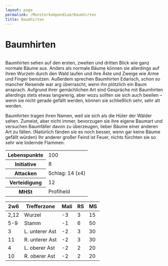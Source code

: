 ```yaml
---
layout: page
permalink: /Monsterkompendium/Baumhirten
title: Baumhirten
---
```


# Baumhirten

<img alt="" src="{{ site.baseurl }}/assets/images/monster/baumhirte.jpg"/>

Baumhirten sehen auf den ersten, zweiten und dritten Blick wie ganz normale Bäume aus. Anders als normale Bäume können sie allerdings auf ihren Wurzeln durch den Wald laufen und ihre Äste und Zweige wie Arme und Finger benutzen. Außerdem sprechen Baumhirten Edarisch, schon so mancher Reisende war arg überrascht, wenn ihn plötzlich ein Baum ansprach. Aufgrund ihrer gemächlichen Art sind Gespräche mit Baumhirten allerdings stets etwas langwierig, aber wozu sollten sie sich auch beeilen &ndash; wenn sie nicht gerade gefällt werden, können sie schließlich sehr, sehr alt werden.

Baumhirten tragen ihren Namen, weil sie sich als die Hüter der Wälder sehen. Zumeist, aber nicht immer, bevorzugen sie ihre eigene Baumart und versuchen Baumfäller davon zu überzeugen, lieber Bäume einer anderen Art zu fällen. (Natürlich fänden sie es noch besser, wenn gar keine Bäume gefällt würden) Ihr anderer großer Feind ist Feuer, nichts fürchten sie so sehr wie lodernde Flammen.

<table  >
<tbody>
<tr><th>Lebenspunkte</th><td>100</td></tr>
<tr><th>Initiative</th><td>8</td></tr>
<tr><th>Attacken</th><td>Schlag: 14 (x4)</td></tr>
<tr><th>Verteidigung</th><td>12</td></tr>
<tr><th>MHSt</th><td>Profiheld</td></tr>
</tbody>
</table>
<table  >
<thead>
<tr><th>2w6</th><th>Trefferzone</th><th>Mali</th><th>RS</th><th>MS</th></tr>
</thead>
<tbody>
<tr><td>2,12</td><td>Wurzel</td><td>-3</td><td>3</td><td>15</td></tr>
<tr><td>5-9</td><td>Stamm</td><td>-1</td><td>6</td><td>50</td></tr>
<tr><td>3</td><td>L. unterer Ast</td><td>-2</td><td>3</td><td>30</td></tr>
<tr><td>11</td><td>R. unterer Ast</td><td>-2</td><td>3</td><td>30</td></tr>
<tr><td>4</td><td>L. oberer Ast</td><td>-2</td><td>2</td><td>20</td></tr>
<tr><td>10</td><td>R. oberer Ast</td><td>-2</td><td>2</td><td>20</td></tr>
</tbody>
</table>
